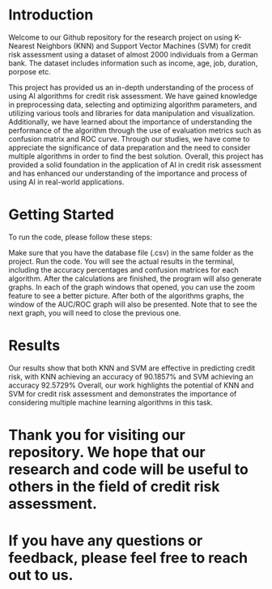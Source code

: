 # Introduction
Welcome to our Github repository for the research project on using K-Nearest Neighbors (KNN) and Support Vector Machines (SVM) for credit risk assessment using a dataset of almost 2000 individuals from a German bank. The dataset includes information such as income, age, job, duration, porpose etc.

This project has provided us an in-depth understanding of the process of using AI algorithms for credit risk assessment. We have gained knowledge in preprocessing data, selecting and optimizing algorithm parameters, and utilizing various tools and libraries for data manipulation and visualization. Additionally, we have learned about the importance of understanding the performance of the algorithm through the use of evaluation metrics such as confusion matrix and ROC curve. Through our studies, we have come to appreciate the significance of data preparation and the need to consider multiple algorithms in order to find the best solution. Overall, this project has provided a solid foundation in the application of AI in credit risk assessment and has enhanced our understanding of the importance and process of using AI in real-world applications.

# Getting Started
To run the code, please follow these steps:

Make sure that you have the database file (.csv) in the same folder as the project.
Run the code. You will see the actual results in the terminal, including the accuracy percentages and confusion matrices for each algorithm. After the calculations are finished, the program will also generate graphs.
In each of the graph windows that opened, you can use the zoom feature to see a better picture. After both of the algorithms graphs, the window of the AUC/ROC graph will also be presented. Note that to see the next graph, you will need to close the previous one.

# Results
Our results show that both KNN and SVM are effective in predicting credit risk, with KNN achieving an accuracy of 90.1857% and SVM achieving an accuracy 92.5729% Overall, our work highlights the potential of KNN and SVM for credit risk assessment and demonstrates the importance of considering multiple machine learning algorithms in this task.


# Thank you for visiting our repository. We hope that our research and code will be useful to others in the field of credit risk assessment. 
# If you have any questions or feedback, please feel free to reach out to us.
